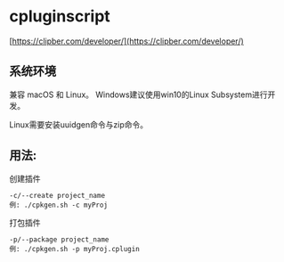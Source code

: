 # cpluginscript

[https://clipber.com/developer/](https://clipber.com/developer/)


## 系统环境

兼容 macOS 和 Linux。
Windows建议使用win10的Linux Subsystem进行开发。 

Linux需要安装uuidgen命令与zip命令。 

## 用法: 


创建插件
````
-c/--create project_name
例: ./cpkgen.sh -c myProj
````


打包插件
````
-p/--package project_name
例: ./cpkgen.sh -p myProj.cplugin
````
